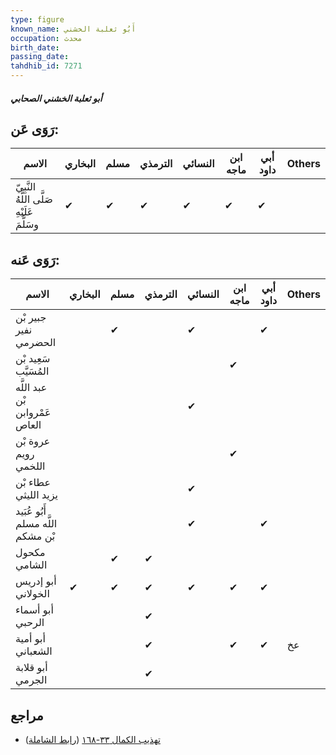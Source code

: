 ```yaml
---
type: figure
known_name: أَبُو ثعلبة الخشني
occupation: محدث
birth_date:
passing_date:
tahdhib_id: 7271
---
```

##### أبو ثعلبة الخشني الصحابي

## رَوَى عَن:
| الاسم                                      | البخاري | مسلم | الترمذي | النسائي | ابن ماجه | أبي داود | Others |
| ------------------------------------------ | ------- | ---- | ------- | ------- | -------- | -------- | ------ |
| النَّبِيّ صَلَّى اللَّهُ عَلَيْهِ وسَلَّمَ | ✔       | ✔    | ✔       | ✔       | ✔        | ✔        |        |
## رَوَى عَنه:
| الاسم                             | البخاري | مسلم | الترمذي | النسائي | ابن ماجه | أبي داود | Others |
| --------------------------------- | ------- | ---- | ------- | ------- | -------- | -------- | ------ |
| جبير بْن نفير الحضرمي             |         | ✔    |         | ✔       |          | ✔        |        |
| سَعِيد بْن المُسَيَّب             |         |      |         |         | ✔        |          |        |
| عبد اللَّه بْن عَمْروابن العاص    |         |      |         | ✔       |          |          |        |
| عروة بْن رويم اللخمي              |         |      |         |         | ✔        |          |        |
| عطاء بْن يزيد الليثي              |         |      |         | ✔       |          |          |        |
| أَبُو عُبَيد اللَّه مسلم بْن مشكم |         |      |         | ✔       |          | ✔        |        |
| مكحول الشامي                      |         | ✔    | ✔       |         |          |          |        |
| أبو إدريس الخولاني                | ✔       | ✔    | ✔       | ✔       | ✔        | ✔        |        |
| أبو أسماء الرحبي                  |         |      | ✔       |         |          |          |        |
| أبو أمية الشعباني                 |         |      | ✔       |         | ✔        | ✔        | عخ     |
| أبو قلابة الجرمي                  |         |      | ✔       |         |          |          |        |
## مراجع
- [تهذيب الكمال ٣٣-١٦٨](obsidian://open?vault=Tahdhib-al-Kamal&file=Figures/٧٢٧١-أبو%20ثعلبة%20الخشني%20الصحابي) ([رابط الشاملة](https://shamela.ws/book/3722/17839))